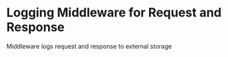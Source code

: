 # Logging Middleware for Request and Response

Middleware logs request and response to external storage